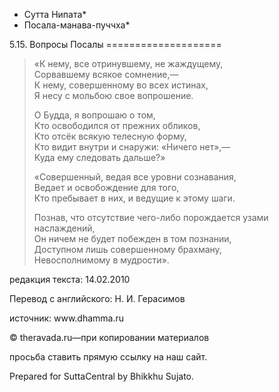 * Сутта Нипата*
* Посала\-манава\-пуччха*

5\.15\. Вопросы Посалы
\=\=\=\=\=\=\=\=\=\=\=\=\=\=\=\=\=\=\=\=

> «К нему, все отринувшему, не жаждущему,  
> Cорвавшему всякое сомнение,—  
> К нему, совершенному во всех истинах,  
> Я несу с мольбою свое вопрошение\.
>
> О Будда, я вопрошаю о том,  
> Кто освободился от прежних обликов,  
> Кто отсёк всякую телесную форму,  
> Кто видит внутри и снаружи: «Ничего нет»,—  
> Куда ему следовать дальше?»
>
> «Совершенный, ведая все уровни сознавания,  
> Ведает и освобождение для того,  
> Кто пребывает в них, и ведущие к этому шаги\.
>
> Познав, что отсутствие чего\-либо порождается узами наслаждений,  
> Он ничем не будет побежден в том познании,  
> Доступном лишь совершенному брахману,  
> Невосполнимому в мудрости»\.

редакция текста: 14\.02\.2010

Перевод с английского: Н\. И\. Герасимов

источник: www\.dhamma\.ru

© theravada\.ru—при копировании материалов

просьба ставить прямую ссылку на наш сайт\.

Prepared for SuttaCentral by Bhikkhu Sujato\.